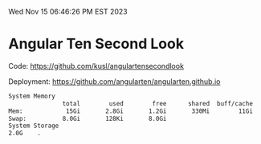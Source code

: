 Wed Nov 15 06:46:26 PM EST 2023

# Angular Ten Second Look

Code: https://github.com/kusl/angulartensecondlook

Deployment: https://github.com/angularten/angularten.github.io

```bash
System Memory
               total        used        free      shared  buff/cache   available
Mem:            15Gi       2.8Gi       1.2Gi       330Mi        11Gi        12Gi
Swap:          8.0Gi       128Ki       8.0Gi
System Storage
2.0G	.
